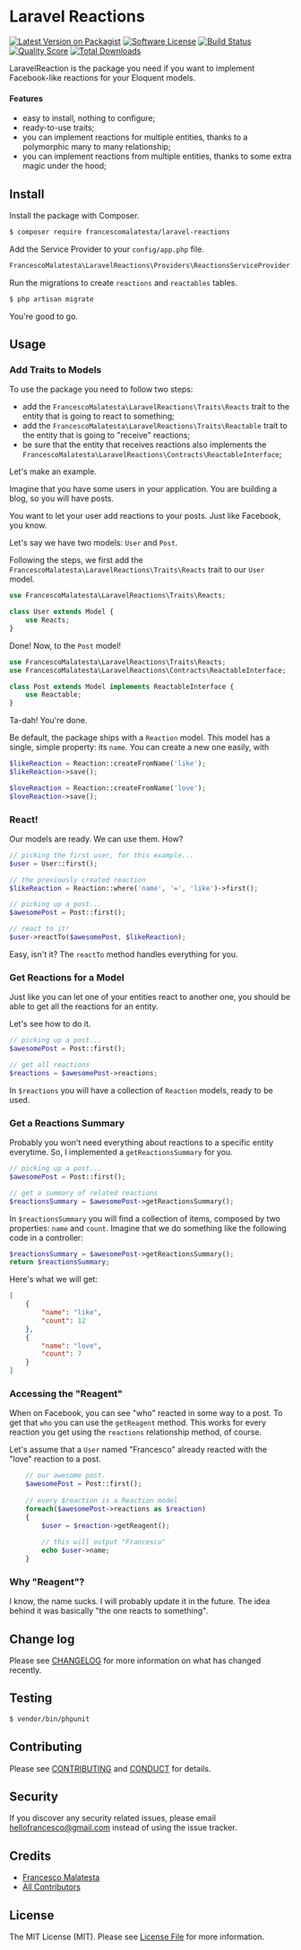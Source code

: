 # Laravel Reactions

[![Latest Version on Packagist][ico-version]][link-packagist]
[![Software License][ico-license]](LICENSE.md)
[![Build Status][ico-travis]][link-travis]
[![Quality Score][ico-code-quality]][link-code-quality]
[![Total Downloads][ico-downloads]][link-downloads]

LaravelReaction is the package you need if you want to implement Facebook-like reactions for your Eloquent models.

#### Features

* easy to install, nothing to configure;
* ready-to-use traits;
* you can implement reactions for multiple entities, thanks to a polymorphic many to many relationship;
* you can implement reactions from multiple entities, thanks to some extra magic under the hood;

## Install

Install the package with Composer.

``` bash
$ composer require francescomalatesta/laravel-reactions
```

Add the Service Provider to your `config/app.php` file.

```php
FrancescoMalatesta\LaravelReactions\Providers\ReactionsServiceProvider::class,
```

Run the migrations to create `reactions` and `reactables` tables.

```bash
$ php artisan migrate
```

You're good to go.

## Usage

### Add Traits to Models

To use the package you need to follow two steps:

* add the `FrancescoMalatesta\LaravelReactions\Traits\Reacts` trait to the entity that is going to react to something;
* add the `FrancescoMalatesta\LaravelReactions\Traits\Reactable` trait to the entity that is going to "receive" reactions;
* be sure that the entity that receives reactions also implements the `FrancescoMalatesta\LaravelReactions\Contracts\ReactableInterface`;

Let's make an example.

Imagine that you have some users in your application. You are building a blog, so you will have posts.

You want to let your user add reactions to your posts. Just like Facebook, you know.

Let's say we have two models: `User` and `Post`.

Following the steps, we first add the `FrancescoMalatesta\LaravelReactions\Traits\Reacts` trait to our `User` model.

```php
use FrancescoMalatesta\LaravelReactions\Traits\Reacts;

class User extends Model {
    use Reacts;
}
```

Done! Now, to the `Post` model!

```php
use FrancescoMalatesta\LaravelReactions\Traits\Reacts;
use FrancescoMalatesta\LaravelReactions\Contracts\ReactableInterface;

class Post extends Model implements ReactableInterface {
    use Reactable;
}
```

Ta-dah! You're done. 

Be default, the package ships with a `Reaction` model. This model has a single, simple property: its `name`. You can create a new one easily, with

```php
$likeReaction = Reaction::createFromName('like');
$likeReaction->save();

$loveReaction = Reaction::createFromName('love');
$loveReaction->save();
```

### React!

Our models are ready. We can use them. How?

```php
// picking the first user, for this example...
$user = User::first();

// the previously created reaction
$likeReaction = Reaction::where('name', '=', 'like')->first();

// picking up a post...
$awesomePost = Post::first();

// react to it!
$user->reactTo($awesomePost, $likeReaction);
```

Easy, isn't it? The `reactTo` method handles everything for you.

### Get Reactions for a Model

Just like you can let one of your entities react to another one, you should be able to get all the reactions for an entity.

Let's see how to do it.

```php
// picking up a post...
$awesomePost = Post::first();

// get all reactions
$reactions = $awesomePost->reactions;
```

In `$reactions` you will have a collection of `Reaction` models, ready to be used.

### Get a Reactions Summary

Probably you won't need everything about reactions to a specific entity everytime. So, I implemented a `getReactionsSummary` for you.

```php
// picking up a post...
$awesomePost = Post::first();

// get a summary of related reactions
$reactionsSummary = $awesomePost->getReactionsSummary();
```

In `$reactionsSummary` you will find a collection of items, composed by two properties: `name` and `count`. Imagine that we do something like the following code in a controller:

```php
$reactionsSummary = $awesomePost->getReactionsSummary();
return $reactionsSummary;
```

Here's what we will get:

```json
[
    {
        "name": "like",
        "count": 12
    },
    {
        "name": "love",
        "count": 7
    }
]
```

### Accessing the "Reagent"

When on Facebook, you can see "who" reacted in some way to a post. To get that `who` you can use the `getReagent` method. This works for every reaction you get using the `reactions` relationship method, of course.

Let's assume that a `User` named "Francesco" already reacted with the "love" reaction to a post.

```php
    // our awesome post.
    $awesomePost = Post::first();
    
    // every $reaction is a Reaction model
    foreach($awesomePost->reactions as $reaction) 
    {
        $user = $reaction->getReagent();
       
        // this will output "Francesco"
        echo $user->name;
    }
```

### Why "Reagent"?

I know, the name sucks. I will probably update it in the future. The idea behind it was basically "the one reacts to something".

## Change log

Please see [CHANGELOG](CHANGELOG.md) for more information on what has changed recently.

## Testing

``` bash
$ vendor/bin/phpunit
```

## Contributing

Please see [CONTRIBUTING](CONTRIBUTING.md) and [CONDUCT](CONDUCT.md) for details.

## Security

If you discover any security related issues, please email hellofrancesco@gmail.com instead of using the issue tracker.

## Credits

- [Francesco Malatesta][link-author]
- [All Contributors][link-contributors]

## License

The MIT License (MIT). Please see [License File](LICENSE.md) for more information.

[ico-version]: https://img.shields.io/packagist/v/francescomalatesta/laravel-reactions.svg?style=flat-square
[ico-license]: https://img.shields.io/badge/license-MIT-brightgreen.svg?style=flat-square
[ico-travis]: https://img.shields.io/travis/francescomalatesta/laravel-reactions/master.svg?style=flat-square
[ico-scrutinizer]: https://img.shields.io/scrutinizer/coverage/g/francescomalatesta/laravel-reactions.svg?style=flat-square
[ico-code-quality]: https://img.shields.io/scrutinizer/g/francescomalatesta/laravel-reactions.svg?style=flat-square
[ico-downloads]: https://img.shields.io/packagist/dt/francescomalatesta/laravel-reactions.svg?style=flat-square

[link-packagist]: https://packagist.org/packages/francescomalatesta/laravel-reactions
[link-travis]: https://travis-ci.org/francescomalatesta/laravel-reactions
[link-scrutinizer]: https://scrutinizer-ci.com/g/francescomalatesta/laravel-reactions/code-structure
[link-code-quality]: https://scrutinizer-ci.com/g/francescomalatesta/laravel-reactions
[link-downloads]: https://packagist.org/packages/francescomalatesta/laravel-reactions
[link-author]: https://github.com/francescomalatesta
[link-contributors]: ../../contributors
